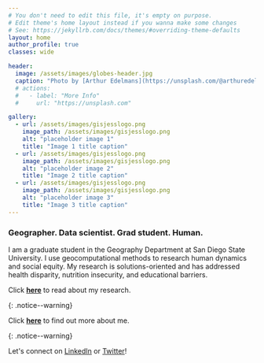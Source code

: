 ```yaml
---
# You don't need to edit this file, it's empty on purpose.
# Edit theme's home layout instead if you wanna make some changes
# See: https://jekyllrb.com/docs/themes/#overriding-theme-defaults
layout: home
author_profile: true
classes: wide

header:
  image: /assets/images/globes-header.jpg
  caption: "Photo by [Arthur Edelmans](https://unsplash.com/@arthuredelmans_) on [Unsplash](https://unsplash.com/)"
  # actions:
  #   - label: "More Info"
  #     url: "https://unsplash.com"

gallery:
  - url: /assets/images/gisjesslogo.png
    image_path: /assets/images/gisjesslogo.png
    alt: "placeholder image 1"
    title: "Image 1 title caption"
  - url: /assets/images/gisjesslogo.png
    image_path: /assets/images/gisjesslogo.png
    alt: "placeholder image 2"
    title: "Image 2 title caption"
  - url: /assets/images/gisjesslogo.png
    image_path: /assets/images/gisjesslogo.png
    alt: "placeholder image 3"
    title: "Image 3 title caption"
---
```

<h3> Geographer. Data scientist. Grad student. Human.</h3>

<p>I am a graduate student in the Geography Department at San Diego State University. I use geocomputational methods to research human dynamics and social equity. My research is solutions-oriented and has addressed health disparity, nutrition insecurity, and educational barriers.</p>

<p>Click <b><a href="https://jembury8568.github.io/portfolio">here</a></b> to read about my research.</p>{: .notice--warning}

<p>Click <b><a href="https://jembury8568.github.io/about">here</a></b> to find out more about me.</p>{: .notice--warning}

<p>Let's connect on <a href="https://www.linkedin.com/in/jessica-embury/">LinkedIn</a> or <a href="https://twitter.com/jlembury234">Twitter</a>!</p>

<!--{% include gallery caption="This is a sample gallery with **Markdown support**." %}-->
